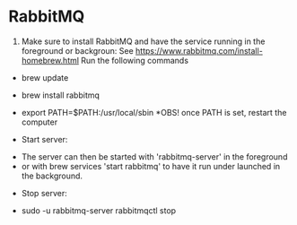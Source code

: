 # RabbitMQ

1. Make sure to install RabbitMQ and have the service running in the foreground or backgroun: See https://www.rabbitmq.com/install-homebrew.html
Run the following commands
  - brew update
  - brew install rabbitmq
  - export PATH=$PATH:/usr/local/sbin
      *OBS! once PATH is set, restart the computer
      
  - Start server:
   * The server can then be started with 'rabbitmq-server' in the foreground 
   * or with brew services 'start rabbitmq' to have it run under launched in the background.
  - Stop server:
   * sudo -u rabbitmq-server rabbitmqctl stop

